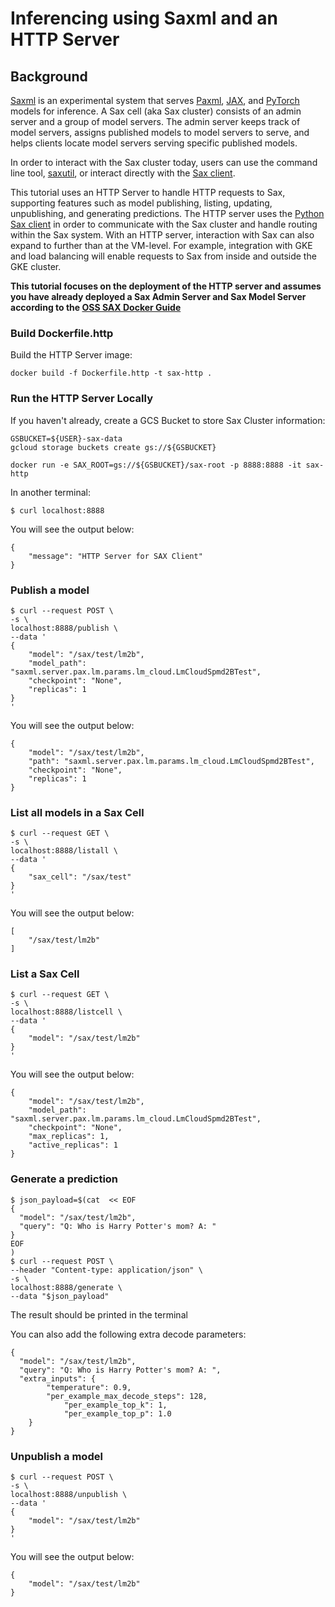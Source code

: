 # Inferencing using Saxml and an HTTP Server

## Background

[Saxml](https://github.com/google/saxml) is an experimental system that serves [Paxml](https://github.com/google/paxml), [JAX](https://github.com/google/jax), and [PyTorch](https://pytorch.org/) models for inference. A Sax cell (aka Sax cluster) consists of an admin server and a group of model servers. The admin server keeps track of model servers, assigns published models to model servers to serve, and helps clients locate model servers serving specific published models.

In order to interact with the Sax cluster today, users can use the command line tool, [saxutil](https://github.com/google/saxml#use-sax), or interact directly with the [Sax client](https://github.com/google/saxml/tree/main/saxml/client/). 

This tutorial uses an HTTP Server to handle HTTP requests to Sax, supporting features such as model publishing, listing, updating, unpublishing, and generating predictions. The HTTP server uses the [Python Sax client](https://github.com/google/saxml/tree/main/saxml/client/python) in order to communicate with the Sax cluster and handle routing within the Sax system. With an HTTP server, interaction with Sax can also expand to further than at the VM-level. For example, integration with GKE and load balancing will enable requests to Sax from inside and outside the GKE cluster. 

**This tutorial focuses on the deployment of the HTTP server and assumes you have already deployed a Sax Admin Server and Sax Model Server according to the [OSS SAX Docker Guide](https://github.com/google/saxml/tree/main/saxml/tools/docker)**

### Build Dockerfile.http

Build the HTTP Server image:

```
docker build -f Dockerfile.http -t sax-http .
```

### Run the HTTP Server Locally

If you haven't already, create a GCS Bucket to store Sax Cluster information:

```
GSBUCKET=${USER}-sax-data
gcloud storage buckets create gs://${GSBUCKET}
```

```
docker run -e SAX_ROOT=gs://${GSBUCKET}/sax-root -p 8888:8888 -it sax-http
```

In another terminal:

```
$ curl localhost:8888
```

You will see the output below: 

```
{
    "message": "HTTP Server for SAX Client"
}
```

### Publish a model

```
$ curl --request POST \
-s \
localhost:8888/publish \
--data '
{
    "model": "/sax/test/lm2b",
    "model_path": "saxml.server.pax.lm.params.lm_cloud.LmCloudSpmd2BTest",
    "checkpoint": "None",
    "replicas": 1
}
'
```

You will see the output below: 

```
{
    "model": "/sax/test/lm2b",
    "path": "saxml.server.pax.lm.params.lm_cloud.LmCloudSpmd2BTest",
    "checkpoint": "None",
    "replicas": 1
}
```

### List all models in a Sax Cell

```
$ curl --request GET \
-s \
localhost:8888/listall \
--data '
{
    "sax_cell": "/sax/test"
}
'
```
You will see the output below: 

```
[
    "/sax/test/lm2b"
]
```

### List a Sax Cell

```
$ curl --request GET \
-s \
localhost:8888/listcell \
--data '
{
    "model": "/sax/test/lm2b"
}
'
```
You will see the output below: 

```
{
    "model": "/sax/test/lm2b",
    "model_path": "saxml.server.pax.lm.params.lm_cloud.LmCloudSpmd2BTest",
    "checkpoint": "None",
    "max_replicas": 1,
    "active_replicas": 1
}
```

### Generate a prediction

```
$ json_payload=$(cat  << EOF
{
  "model": "/sax/test/lm2b",
  "query": "Q: Who is Harry Potter's mom? A: "
}
EOF
)
$ curl --request POST \
--header "Content-type: application/json" \
-s \
localhost:8888/generate \
--data "$json_payload"
```

The result should be printed in the terminal

You can also add the following extra decode parameters:

```
{
  "model": "/sax/test/lm2b",
  "query": "Q: Who is Harry Potter's mom? A: ",
  "extra_inputs": {
		"temperature": 0.9,
		"per_example_max_decode_steps": 128,
      		"per_example_top_k": 1,
      		"per_example_top_p": 1.0
	}
}
```

### Unpublish a model

```
$ curl --request POST \
-s \
localhost:8888/unpublish \
--data '
{
    "model": "/sax/test/lm2b"
}
'
```

You will see the output below: 

```
{
    "model": "/sax/test/lm2b"
}
```